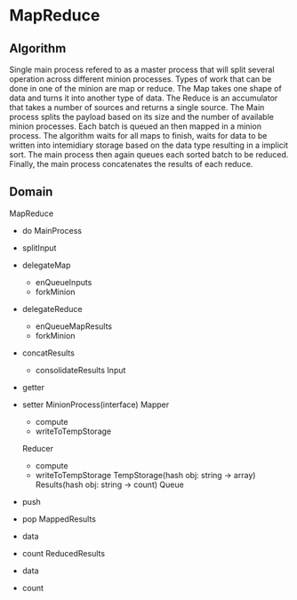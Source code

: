 # MapReduce

## Algorithm

Single main process refered to as a master process that will split several operation across different minion processes. Types of work that can be done in one of the minion are map or reduce. The Map takes one shape of data and turns it into another type of data. The Reduce is an accumulator that takes a number of sources and returns a single source. The Main process splits the payload based on its size and the number of available minion processes. Each batch is queued an then mapped in a minion process. The algorithm waits for all maps to finish, waits for data to be written into intemidiary storage based on the data type resulting in a implicit sort. The main process then again queues each sorted batch to be reduced. Finally, the main process concatenates the results of each reduce.


## Domain
MapReduce
- do
MainProcess
- splitInput
- delegateMap
    - enQueueInputs
    - forkMinion
- delegateReduce
    - enQueueMapResults
    - forkMinion
- concatResults
    - consolidateResults
Input
- getter
- setter
MinionProcess(interface)
    Mapper
    - compute
    - writeToTempStorage

    Reducer
    - compute
    - writeToTempStorage
TempStorage(hash obj: string -> array)
Results(hash obj: string -> count)
Queue
 - push
 - pop
MappedResults
- data
- count
ReducedResults
- data
- count